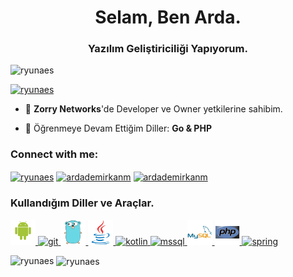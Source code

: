 <h1 align="center">Selam, Ben Arda.</h1>
<h3 align="center">Yazılım Geliştiriciliği Yapıyorum.</h3>

<p align="left"> <img src="https://komarev.com/ghpvc/?username=ryunaes&label=Profili%20G%C3%B6r%C3%BCnt%C3%BCleyenler&color=b4f500&style=plastic" alt="ryunaes" /> </p>

<p align="left"> <a href="https://github.com/ryo-ma/github-profile-trophy"><img src="https://github-profile-trophy.vercel.app/?username=ryunaes" alt="ryunaes" /></a> </p>

- 🔭 **Zorry Networks**'de Developer ve Owner yetkilerine sahibim.

- 🌱 Öğrenmeye Devam Ettiğim Diller: **Go & PHP**

<h3 align="left">Connect with me:</h3>
<p align="left">
<a href="https://twitter.com/ryunaes" target="blank"><img align="center" src="https://raw.githubusercontent.com/rahuldkjain/github-profile-readme-generator/master/src/images/icons/Social/twitter.svg" alt="ryunaes" height="30" width="40" /></a>
<a href="https://fb.com/ardademirkanm" target="blank"><img align="center" src="https://raw.githubusercontent.com/rahuldkjain/github-profile-readme-generator/master/src/images/icons/Social/facebook.svg" alt="ardademirkanm" height="30" width="40" /></a>
<a href="https://instagram.com/ardademirkanm" target="blank"><img align="center" src="https://raw.githubusercontent.com/rahuldkjain/github-profile-readme-generator/master/src/images/icons/Social/instagram.svg" alt="ardademirkanm" height="30" width="40" /></a>
</p>

<h3 align="left">Kullandığım Diller ve Araçlar.</h3>
<p align="left"> <a href="https://developer.android.com" target="_blank" rel="noreferrer"> <img src="https://raw.githubusercontent.com/devicons/devicon/master/icons/android/android-original-wordmark.svg" alt="android" width="40" height="40"/> </a> <a href="https://git-scm.com/" target="_blank" rel="noreferrer"> <img src="https://www.vectorlogo.zone/logos/git-scm/git-scm-icon.svg" alt="git" width="40" height="40"/> </a> <a href="https://golang.org" target="_blank" rel="noreferrer"> <img src="https://raw.githubusercontent.com/devicons/devicon/master/icons/go/go-original.svg" alt="go" width="40" height="40"/> </a> <a href="https://www.java.com" target="_blank" rel="noreferrer"> <img src="https://raw.githubusercontent.com/devicons/devicon/master/icons/java/java-original.svg" alt="java" width="40" height="40"/> </a> <a href="https://kotlinlang.org" target="_blank" rel="noreferrer"> <img src="https://www.vectorlogo.zone/logos/kotlinlang/kotlinlang-icon.svg" alt="kotlin" width="40" height="40"/> </a> <a href="https://www.microsoft.com/en-us/sql-server" target="_blank" rel="noreferrer"> <img src="https://www.svgrepo.com/show/303229/microsoft-sql-server-logo.svg" alt="mssql" width="40" height="40"/> </a> <a href="https://www.mysql.com/" target="_blank" rel="noreferrer"> <img src="https://raw.githubusercontent.com/devicons/devicon/master/icons/mysql/mysql-original-wordmark.svg" alt="mysql" width="40" height="40"/> </a> <a href="https://www.php.net" target="_blank" rel="noreferrer"> <img src="https://raw.githubusercontent.com/devicons/devicon/master/icons/php/php-original.svg" alt="php" width="40" height="40"/> </a> <a href="https://spring.io/" target="_blank" rel="noreferrer"> <img src="https://www.vectorlogo.zone/logos/springio/springio-icon.svg" alt="spring" width="40" height="40"/> </a> </p>

<p><img align="left" src="https://github-readme-stats.vercel.app/api/top-langs?username=ryunaes&show_icons=true&theme=radical&locale=tr&layout=compact" alt="ryunaes" /></p>

<p>&nbsp;<img align="center" src="https://github-readme-stats.vercel.app/api?username=ryunaes&show_icons=true&theme=radical&locale=tr" alt="ryunaes" /></p>


